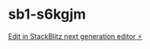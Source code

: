 # sb1-s6kgjm

[Edit in StackBlitz next generation editor ⚡️](https://stackblitz.com/~/github.com/blaffitte/sb1-s6kgjm)